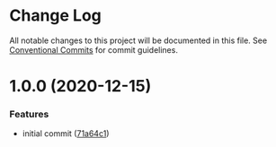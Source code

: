 # Change Log

All notable changes to this project will be documented in this file.
See [Conventional Commits](https://conventionalcommits.org) for commit guidelines.

# 1.0.0 (2020-12-15)

### Features

- initial commit ([71a64c1](https://github.com/leepowelldev/configs/commit/71a64c150a6d7ff300438280c748e9b190958ea9))
